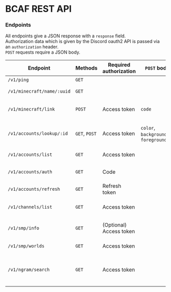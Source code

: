 # BCAF REST API

### Endpoints

All endpoints give a JSON response with a `response` field.\
Authorization data which is given by the Discord oauth2 API is passed via an `authorization` header.\
`POST` requests require a JSON body.

| Endpoint | Methods | Required authorization | `POST` body fields | Query Parameters | Description |
| - | - | - | - | - | - |
| `/v1/ping` | `GET` | | | | Pings the API |
| `/v1/minecraft/name/:uuid` | `GET` | | | | `GET`s the corresponding Minecraft username for a UUID |
| `/v1/minecraft/link` | `POST` | Access token | `code` | | Links a BCAF account to the Microsoft OAuth2 code's corresponding Minecraft Java Edition account |
| `/v1/accounts/lookup/:id` | `GET`, `POST` | Access token | `color`, `backgroundImageUrl`, `foregroundImageUrl` | | `GET`s a users account data with the corresponding Discord user id or `POST`s changes to one's own account data given the changes made are valid
| `/v1/accounts/list` | `GET` | Access token | | | `GET`s a list of every registered users account data
| `/v1/accounts/auth` | `GET` | Code | | | `GET`s Discord authentication data as given by `https://discord.com/api/oauth2/token`
| `/v1/accounts/refresh` | `GET` | Refresh token | | | `GET`s refreshed Discord authentication data |
| `/v1/channels/list` | `GET` | Access token | | `hideArchived` | `GET`s a list of all channels in the BCAF Discord Server, `hideArchived` defaults to `true` |
| `/v1/smp/info` | `GET` | (Optional) Access token | | | `GET`s a list of all currently running Minecraft SMPs (IPs are omitted if no access token is given) |
| `/v1/smp/worlds` | `GET` | Access token | | | `GET`s a list of all previous Minecraft SMP world downloads |
| `/v1/ngram/search` | `GET` | Access token | | `query`, `after`, `before`, `author`, `channel`, `interval` | `GET`s Datapoints for an ngram diagram for the given query |